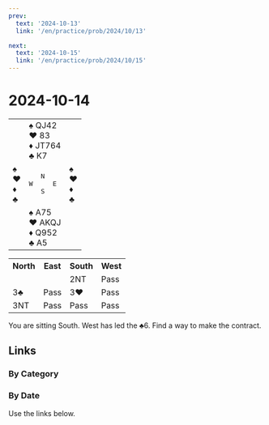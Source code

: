 ```yaml
---
prev:
  text: '2024-10-13'
  link: '/en/practice/prob/2024/10/13'

next:
  text: '2024-10-15'
  link: '/en/practice/prob/2024/10/15'
---
```


# 2024-10-14

<table class="deal">
	<tr>
		<td></td>
		<td>♠ QJ42<br>♥ 83<br>♦ JT764<br>♣ K7</td>
		<td></td>
	</tr>
	<tr>
		<td>♠ <br>♥ <br>♦ <br>♣ </td>
		<td><pre>   N<br>W     E<br>   S</pre></td>
		<td>♠ <br>♥ <br>♦ <br>♣ </td>
	</tr>
	<tr>
		<td></td>
		<td>♠ A75<br>♥ AKQJ<br>♦ Q952<br>♣ A5</td>
		<td></td>
	</tr>
</table>

<table class="auction">
	<tr>
		<th>North</th>
		<th>East</th>
		<th>South</th>
		<th>West</th>
	</tr>
	<tr>
		<td></td>
		<td></td>
		<td>2NT</td>
		<td>Pass</td>
	</tr>
	<tr>
		<td>3♣</td>
		<td>Pass</td>
		<td>3♥</td>
		<td>Pass</td>
	</tr>
	<tr>
		<td>3NT</td>
		<td>Pass</td>
		<td>Pass</td>
		<td>Pass</td>
	</tr>
</table>

You are sitting South. West has led the ♣6. Find a way to make the contract.

## Links

[<Badge type="tip" text="Check Solution"/>](/en/learning/prob/2024/10/14)

### By Category

[<Badge type="tip" text="<--"/>](/en/practice/prob/2024/10/12)
[<Badge type="tip" text="Calendar"/>](/en/practice/calendar/2024/10)
[<Badge type="tip" text="-->"/>](/en/practice/prob/2024/10/17)

### By Date

Use the links below.